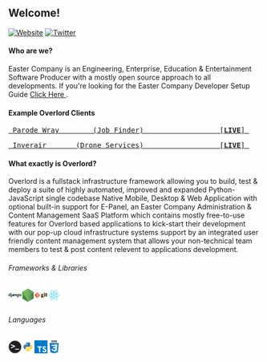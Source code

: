 ## Welcome!

[![Website](https://img.shields.io/badge/Easter%20Company-website-orange)](https://www.easter.company)
[![Twitter](https://img.shields.io/twitter/follow/eastercompany?label=Easter%20Company&style=social)](https://twitter.com/eastercompany)

#### Who are we?
Easter Company is an Engineering, Enterprise, Education & Entertainment Software Producer with a mostly open source approach to all developments. If you're looking for the Easter Company Developer Setup Guide <a href="https://github.com/EasterCompany/.github/blob/35d95263837a60307f4b7f79c9fe23c07a3ec290/Developer%20Environment%20Setup.md"> Click Here </a>.
                                     
#### Example Overlord Clients
<pre><a href="https://www.pardoewray.com"> Parode Wray        (Job Finder)                  [<b>LIVE</b>] </a></pre>
<pre><a href="https://www.inverair.co.uk"> Inverair       (Drone Services)                  [<b>LIVE</b>] </a></pre>

#### What exactly is Overlord?
Overlord is a fullstack infrastructure framework allowing you to build, test & deploy a suite of highly automated, improved and expanded Python-JavaScript single codebase Native Mobile, Desktop & Web Application with optional built-in support for E-Panel, an Easter Company Administration & Content Management SaaS Platform which contains mostly free-to-use features for Overlord based applications to kick-start their development with our pop-up cloud infrastructure systems support by an integrated user friendly content management system that allows your non-technical team members to test & post content relevent to applications development. 

###### Frameworks & Libraries
<img align="left" alt="Django" width="26px" src="https://raw.githubusercontent.com/github/explore/80688e429a7d4ef2fca1e82350fe8e3517d3494d/topics/django/django.png" />
<img align="left" alt="Node.js" width="26px" src="https://raw.githubusercontent.com/github/explore/80688e429a7d4ef2fca1e82350fe8e3517d3494d/topics/nodejs/nodejs.png" />
<img align="left" alt="Git" width="26px" src="https://raw.githubusercontent.com/github/explore/78df643247d429f6cc873026c0622819ad797942/topics/git/git.png" />
<img align="left" alt="React" width="26px" src="https://raw.githubusercontent.com/github/explore/80688e429a7d4ef2fca1e82350fe8e3517d3494d/topics/react/react.png" />

<br/>
<br/>

###### Languages
<img align="left" alt="Terminal" width="26px" src="https://raw.githubusercontent.com/github/explore/80688e429a7d4ef2fca1e82350fe8e3517d3494d/topics/terminal/terminal.png" />
<img align="left" alt="Python" width="26px" src="https://raw.githubusercontent.com/github/explore/80688e429a7d4ef2fca1e82350fe8e3517d3494d/topics/python/python.png" />
<img align="left" alt="TypeScript" width="26px" src="https://raw.githubusercontent.com/github/explore/80688e429a7d4ef2fca1e82350fe8e3517d3494d/topics/typescript/typescript.png" />
<img align="left" alt="CSS3" width="26px" src="https://raw.githubusercontent.com/github/explore/80688e429a7d4ef2fca1e82350fe8e3517d3494d/topics/css/css.png" />
